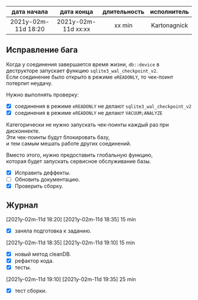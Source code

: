 
| дата начала         |   дата конца        | длительность   | исполнитель  |
|:-------------------:|:-------------------:|:--------------:|:------------:|
| 2021y-02m-11d 18:20 | 2021y-02m-11d xx:xx | xx min        | Kartonagnick |

Исправление бага  
----------------

Когда у соединения завершается время жизни, 
`db::device` в деструкторе запускает функцию `sqlite3_wal_checkpoint_v2`.  
Если соединение было открыто в режиме `eREADONLY`, то чек-поинт потерпит неудачу.  

Нужно выполнять проверку: 
  - [x] соединения в режиме `eREADONLY` не делают  `sqlite3_wal_checkpoint_v2`  
  - [x] соединения в режиме `eREADONLY` не делают  `VACUUM;ANALYZE`  

Категорически не нужно запускать чек-поинты каждый раз при дисконнекте.  
Эти чек-поинты будут блокировать базу,  
и тем самым мешать работе других соединений.  

Вместо этого, нужно предоставить глобальную функцию,  
которая будет запускать сервисное обслуживание базы.  

- [x] Исправить деффекты.  
- [ ] Обновить документацию.  
- [x] Проверить сборку.  

Журнал  
------

[2021y-02m-11d 18:20] [2021y-02m-11d 18:35] 15 min  
 - [x] заняла подготовка к заданию.  

[2021y-02m-11d 18:35] [2021y-02m-11d 19:10] 15 min  
 - [x] новый метод cleanDB.  
 - [x] рефактор кода.  
 - [x] тесты.  

[2021y-02m-11d 19:10] [2021y-02m-11d 19:35] 25 min  
 - [x] тест сборки.  


